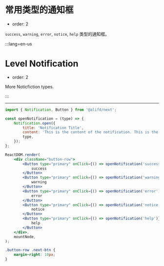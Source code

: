 # 常用类型的通知框

- order: 2

`success`, `warning`, `error`, `notice`, `help` 类型的通知框。

:::lang=en-us
# Level Notification

- order: 2

More Noticfiction types.

:::

---

```jsx
import { Notification, Button } from '@alifd/next';

const openNotification = (type) => {
    Notification.open({
        title: 'Notification Title',
        content: 'This is the content of the notification. This is the content of the notification. This is the content of the notification.',
        type,
    });
};

ReactDOM.render(
    <div className="button-row">
        <Button type="primary" onClick={() => openNotification('success')}>
            success
        </Button>
        <Button type="primary" onClick={() => openNotification('warning')}>
            warning
        </Button>
        <Button type="primary" onClick={() => openNotification('error')}>
            error
        </Button>
        <Button type="primary" onClick={() => openNotification('notice')}>
            notice
        </Button>
        <Button type="primary" onClick={() => openNotification('help')}>
            help
        </Button>
    </div>,
    mountNode,
);
```

```css
.button-row .next-btn {
    margin-right: 10px;
}
```

